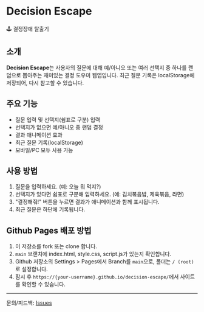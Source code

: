 # Decision Escape

🕹️ 결정장애 탈출기

## 소개

**Decision Escape**는 사용자의 질문에 대해 예/아니오 또는 여러 선택지 중 하나를 랜덤으로 뽑아주는 재미있는 결정 도우미 웹앱입니다. 최근 질문 기록은 localStorage에 저장되어, 다시 참고할 수 있습니다.

## 주요 기능
- 질문 입력 및 선택지(쉼표로 구분) 입력
- 선택지가 없으면 예/아니오 중 랜덤 결정
- 결과 애니메이션 효과
- 최근 질문 기록(localStorage)
- 모바일/PC 모두 사용 가능

## 사용 방법
1. 질문을 입력하세요. (예: 오늘 뭐 먹지?)
2. 선택지가 있다면 쉼표로 구분해 입력하세요. (예: 김치볶음밥, 제육볶음, 라면)
3. "결정해줘!" 버튼을 누르면 결과가 애니메이션과 함께 표시됩니다.
4. 최근 질문은 하단에 기록됩니다.

## Github Pages 배포 방법

1. 이 저장소를 fork 또는 clone 합니다.
2. `main` 브랜치에 index.html, style.css, script.js가 있는지 확인합니다.
3. Github 저장소의 Settings > Pages에서 Branch를 `main`으로, 폴더는 `/ (root)`로 설정합니다.
4. 잠시 후 `https://{your-username}.github.io/decision-escape/`에서 사이트를 확인할 수 있습니다.

---

문의/피드백: [Issues](https://github.com/your-username/decision-escape/issues)